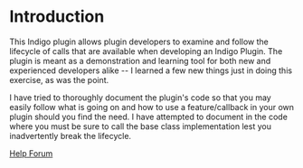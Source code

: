# Introduction
This Indigo plugin allows plugin developers to examine and follow the lifecycle of calls that are available when developing an Indigo Plugin. The plugin is meant as a demonstration and learning tool for both new and experienced developers alike -- I learned a few new things just in doing this exercise, as was the point.

I have tried to thoroughly document the plugin's code so that you may easily follow what is going on and how to use a feature/callback in your own plugin should you find the need. I have attempted to document in the code where you must be sure to call the base class implementation lest you inadvertently break the lifecycle.

[Help Forum](https://forums.indigodomo.com/viewforum.php?f=64)